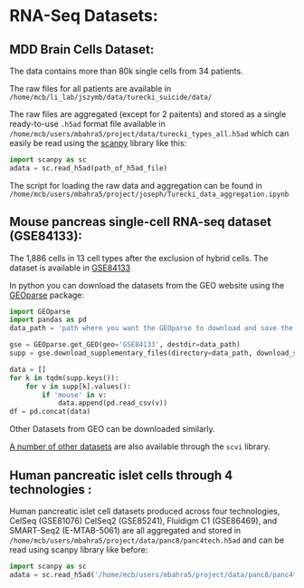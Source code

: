# RNA-Seq Datasets:

## MDD Brain Cells Dataset:
The data contains more than 80k single cells from 34 patients.

The raw files for all patients are available in
`/home/mcb/li_lab/jszymb/data/turecki_suicide/data/`

The raw files are aggregated (except for 2 paitents) and stored as a single ready-to-use `.h5ad` format file available in `/home/mcb/users/mbahra5/project/data/turecki_types_all.h5ad` which can easily be read using the [scanpy](https://anndata.readthedocs.io/en/stable/) library like this:

```python
import scanpy as sc
adata = sc.read_h5ad(path_of_h5ad_file)
```
The script for loading the raw data and aggregation can be found in `/home/mcb/users/mbahra5/project/joseph/Turecki_data_aggregation.ipynb`



## Mouse pancreas single-cell RNA-seq dataset (GSE84133):
The 1,886 cells in 13 cell types after the exclusion of hybrid cells. The dataset is available in [GSE84133](https://www.ncbi.nlm.nih.gov/geo/query/acc.cgi?acc=GSE84133)

In python you can download the datasets from the GEO website using the [GEOparse](https://pypi.org/project/GEOparse/) package:

```python
import GEOparse
import pandas as pd
data_path = 'path where you want the GEOparse to download and save the data to'

gse = GEOparse.get_GEO(geo='GSE84133', destdir=data_path)
supp = gse.download_supplementary_files(directory=data_path, download_sra=False)

data = []
for k in tqdm(supp.keys()):
    for v in supp[k].values():
        if 'mouse' in v:
            data.append(pd.read_csv(v))
df = pd.concat(data)
```

Other Datasets from GEO can be downloaded similarly.


[A number of other datasets](https://nbviewer.jupyter.org/github/YosefLab/scVI/blob/master/tests/notebooks/data_loading.ipynb) are also available through the `scvi` library. 

## Human pancreatic islet cells through 4 technologies :
Human pancreatic islet cell datasets produced across four technologies, CelSeq (GSE81076) CelSeq2 (GSE85241), Fluidigm C1 (GSE86469), and SMART-Seq2 (E-MTAB-5061) are all aggregated and stored in `/home/mcb/users/mbahra5/project/data/panc8/panc4tech.h5ad` and can be read using scanpy library like before:
```python
import scanpy as sc
adata = sc.read_h5ad('/home/mcb/users/mbahra5/project/data/panc8/panc4tech.h5ad')
```

<!---
## Pre-Frontal Cortex Starmap Dataset :
3,722 mouse Cortex cells profiled using the STARmap technology in 3 batches. You can find more details about the data in the [original publication](https://www.ncbi.nlm.nih.gov/pubmed/29930089).
 
The dataset can be loaded easily using the scvi library like the [RETINA dataset](#RETINA).
```python
from scvi.dataset import PreFrontalCortexStarmapDataset
dataset = PreFrontalCortexStarmapDataset(save_path=save_path)
```
-->

<!---
## RETINA:
27,499 mouse retinal bipolar neurons, profiled in two batches using the Drop-Seq technology

The dataset can be downloaded and manipulated through the [scvi](https://github.com/YosefLab/scVI) python library:
```python
from scvi.dataset import RetinaDataset
save_path = "where you wan to save the data"
dataset = RetinaDataset(save_path=save_path)
```
-->






















